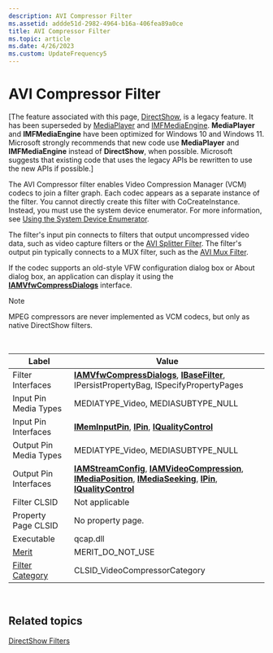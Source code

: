 ```yaml
---
description: AVI Compressor Filter
ms.assetid: addde51d-2982-4964-b16a-406fea89a0ce
title: AVI Compressor Filter
ms.topic: article
ms.date: 4/26/2023
ms.custom: UpdateFrequency5
---
```


# AVI Compressor Filter

\[The feature associated with this page, [DirectShow](/windows/win32/directshow/directshow), is a legacy feature. It has been superseded by [MediaPlayer](/uwp/api/Windows.Media.Playback.MediaPlayer) and [IMFMediaEngine](/windows/win32/api/mfmediaengine/nn-mfmediaengine-imfmediaengine). **MediaPlayer** and **IMFMediaEngine** have been optimized for Windows 10 and Windows 11. Microsoft strongly recommends that new code use **MediaPlayer** and **IMFMediaEngine** instead of **DirectShow**, when possible. Microsoft suggests that existing code that uses the legacy APIs be rewritten to use the new APIs if possible.\]

The AVI Compressor filter enables Video Compression Manager (VCM) codecs to join a filter graph. Each codec appears as a separate instance of the filter. You cannot directly create this filter with CoCreateInstance. Instead, you must use the system device enumerator. For more information, see [Using the System Device Enumerator](using-the-system-device-enumerator.md).

The filter's input pin connects to filters that output uncompressed video data, such as video capture filters or the [AVI Splitter Filter](avi-splitter-filter.md). The filter's output pin typically connects to a MUX filter, such as the [AVI Mux Filter](avi-mux-filter.md).

If the codec supports an old-style VFW configuration dialog box or About dialog box, an application can display it using the [**IAMVfwCompressDialogs**](/windows/desktop/api/Strmif/nn-strmif-iamvfwcompressdialogs) interface.

> [!Note]  
> MPEG compressors are never implemented as VCM codecs, but only as native DirectShow filters.

 



| Label | Value |
|------------------------------------------|----------------------------------------------------------------------------------------------------------------------------------------------------------------------------------------------------------------------------------------------------|
| Filter Interfaces                        | [**IAMVfwCompressDialogs**](/windows/desktop/api/Strmif/nn-strmif-iamvfwcompressdialogs), [**IBaseFilter**](/windows/desktop/api/Strmif/nn-strmif-ibasefilter), IPersistPropertyBag, ISpecifyPropertyPages                                                                                                             |
| Input Pin Media Types                    | MEDIATYPE\_Video, MEDIASUBTYPE\_NULL                                                                                                                                                                                                               |
| Input Pin Interfaces                     | [**IMemInputPin**](/windows/desktop/api/Strmif/nn-strmif-imeminputpin), [**IPin**](/windows/desktop/api/Strmif/nn-strmif-ipin), [**IQualityControl**](/windows/desktop/api/Strmif/nn-strmif-iqualitycontrol)                                                                                                                                             |
| Output Pin Media Types                   | MEDIATYPE\_Video, MEDIASUBTYPE\_NULL                                                                                                                                                                                                               |
| Output Pin Interfaces                    | [**IAMStreamConfig**](/windows/desktop/api/Strmif/nn-strmif-iamstreamconfig), [**IAMVideoCompression**](/windows/desktop/api/Strmif/nn-strmif-iamvideocompression), [**IMediaPosition**](/windows/desktop/api/Control/nn-control-imediaposition), [**IMediaSeeking**](/windows/desktop/api/Strmif/nn-strmif-imediaseeking), [**IPin**](/windows/desktop/api/Strmif/nn-strmif-ipin), [**IQualityControl**](/windows/desktop/api/Strmif/nn-strmif-iqualitycontrol) |
| Filter CLSID                             | Not applicable                                                                                                                                                                                                                                     |
| Property Page CLSID                      | No property page.                                                                                                                                                                                                                                  |
| Executable                               | qcap.dll                                                                                                                                                                                                                                           |
| [Merit](merit.md)                       | MERIT\_DO\_NOT\_USE                                                                                                                                                                                                                                |
| [Filter Category](filter-categories.md) | CLSID\_VideoCompressorCategory                                                                                                                                                                                                                     |



 

## Related topics

<dl> <dt>

[DirectShow Filters](directshow-filters.md)
</dt> </dl>

 

 




